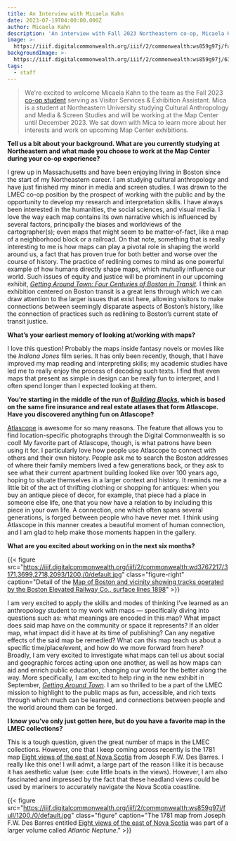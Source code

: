 ```yaml
---
title: An Interview with Micaela Kahn
date: 2023-07-19T04:00:00.000Z
author: Micaela Kahn
description: 'An interview with Fall 2023 Northeastern co-op, Micaela Kahn'
image: >-
  https://iiif.digitalcommonwealth.org/iiif/2/commonwealth:ws859g97j/full/1200,/0/default.jpg
backgroundImage: >-
  https://iiif.digitalcommonwealth.org/iiif/2/commonwealth:ws859g97j/6344,1874,3608,920/1200,/0/default.jpg
tags:
  - staff
---
```


> We're excited to welcome Micaela Kahn to the team as the Fall 2023 [co-op student](https://careers.northeastern.edu/cooperative-education/) serving as Visitor Services & Exhibition Assistant. Mica is a student at Northeastern University studying Cultural Anthropology and Media & Screen Studies and will be working at the Map Center until December 2023. We sat down with Mica to learn more about her interests and work on upcoming Map Center exhibitions.

**Tell us a bit about your background. What are you currently studying at Northeastern and what made you choose to work at the Map Center during your co-op experience?**

I grew up in Massachusetts and have been enjoying living in Boston since the start of my Northeastern career. I am studying cultural anthropology and have just finished my minor in media and screen studies. I was drawn to the LMEC co-op position by the prospect of working with the public and by the opportunity to develop my research and interpretation skills. I have always been interested in the humanities, the social sciences, and visual media. I love the way each map contains its own narrative which is influenced by several factors, principally the biases and worldviews of the cartographer(s); even maps that might seem to be matter-of-fact, like a map of a neighborhood block or a railroad. On that note, something that is really interesting to me is how maps can play a pivotal role in shaping the world around us, a fact that has proven true for both better and worse over the course of history. The practice of redlining comes to mind as one powerful example of how humans directly shape maps, which mutually influence our world. Such issues of equity and justice will be prominent in our upcoming exhibit, *[Getting Around Town: Four Centuries of Boston in Transit](https://www.leventhalmap.org/exhibitions/#upcoming-exhibitions)*. I think an exhibition centered on Boston transit is a great lens through which we can draw attention to the larger issues that exist here, allowing visitors to make connections between seemingly disparate aspects of Boston’s history, like the connection of practices such as redlining to Boston’s current state of transit justice.

**What’s your earliest memory of looking at/working with maps?**

I love this question! Probably the maps inside fantasy novels or movies like the *Indiana Jones* film series. It has only been recently, though, that I have improved my map reading and interpreting skills; my academic studies have led me to really enjoy the process of decoding such texts. I find that even maps that present as simple in design can be really fun to interpret, and I often spend longer than I expected looking at them.

**You’re starting in the middle of the run of *[Building Blocks](https://www.leventhalmap.org/digital-exhibitions/building-blocks/)*, which is based on the same fire insurance and real estate atlases that form Atlascope. Have you discovered anything fun on Atlascope?**

[Atlascope](https://www.atlascope.org/) is awesome for so many reasons. The feature that allows you to find location-specific photographs through the Digital Commonwealth is so cool! My favorite part of Atlascope, though, is what patrons have been using it for. I particularly love how people use Atlascope to connect with others and their own history. People ask me to search the Boston addresses of where their family members lived a few generations back, or they ask to see what their current apartment building looked like over 100 years ago, hoping to situate themselves in a larger context and history. It reminds me a little bit of the act of thrifting clothing or shopping for antiques: when you buy an antique piece of decor, for example, that piece had a place in someone else life, one that you now have a relation to by including this piece in your own life. A connection, one which often spans several generations, is forged between people who have never met. I think using Atlascope in this manner creates a beautiful moment of human connection, and I am glad to help make those moments happen in the gallery.

**What are you excited about working on in the next six months?**

{{< figure src="https://iiif.digitalcommonwealth.org/iiif/2/commonwealth:wd3767217/3171,3699,2718,2093/1200,/0/default.jpg" class="figure-right" caption="Detail of the [Map of Boston and vicinity showing tracks operated by the Boston Elevated Railway Co., surface lines 1898](https://collections.leventhalmap.org/search/commonwealth:wd376720z)" >}}

I am very excited to apply the skills and modes of thinking I’ve learned as an anthropology student to my work with maps — specifically diving into questions such as: what meanings are encoded in this map? What impact does said map have on the community or space it represents? If an older map, what impact did it have at its time of publishing? Can any negative effects of the said map be remedied? What can this map teach us about a specific time/place/event, and how do we move forward from here? Broadly, I am very excited to investigate what maps can tell us about social and geographic forces acting upon one another, as well as how maps can aid and enrich public education, changing our world for the better along the way. More specifically, I am excited to help ring in the new exhibit in September, *[Getting Around Town](https://www.leventhalmap.org/exhibitions/#upcoming-exhibitions)*. I am so thrilled to be a part of the LMEC mission to highlight to the public maps as fun, accessible, and rich texts through which much can be learned, and connections between people and the world around them can be forged.

**I know you’ve only just gotten here, but do you have a favorite map in the LMEC collections?**

This is a tough question, given the great number of maps in the LMEC collections. However, one that I keep coming across recently is the 1781 map [Eight views of the east of Nova Scotia](https://collections.leventhalmap.org/search/commonwealth:ws859g968) from Joseph F.W. Des Barres. I really like this one! I will admit, a large part of the reason I like it is because it has aesthetic value (see: cute little boats in the views). However, I am also fascinated and impressed by the fact that these headland views could be used by mariners to accurately navigate the Nova Scotia coastline.

{{< figure src="https://iiif.digitalcommonwealth.org/iiif/2/commonwealth:ws859g97j/full/1200,/0/default.jpg" class="figure" caption="The 1781 map from Joseph F.W. Des Barres entitled [Eight views of the east of Nova Scotia](https://collections.leventhalmap.org/search/commonwealth:ws859g968) was part of a larger volume called _Atlantic Neptune_." >}}
